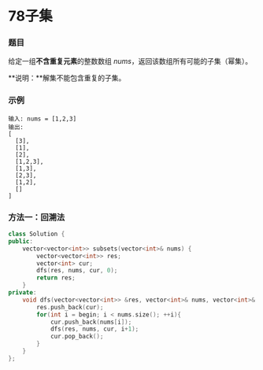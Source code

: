 # 78子集

### 题目

给定一组**不含重复元素**的整数数组 *nums*，返回该数组所有可能的子集（幂集）。

**说明：**解集不能包含重复的子集。

### 示例

```
输入: nums = [1,2,3]
输出:
[
  [3],
  [1],
  [2],
  [1,2,3],
  [1,3],
  [2,3],
  [1,2],
  []
]
```

### 方法一：回溯法

```c++
class Solution {
public:
    vector<vector<int>> subsets(vector<int>& nums) {
        vector<vector<int>> res;
        vector<int> cur;
        dfs(res, nums, cur, 0);
        return res;
    }
private:
    void dfs(vector<vector<int>> &res, vector<int>& nums, vector<int>& cur, int begin){
        res.push_back(cur);
        for(int i = begin; i < nums.size(); ++i){
            cur.push_back(nums[i]);
            dfs(res, nums, cur, i+1);
            cur.pop_back();
        }
    }
};
```
